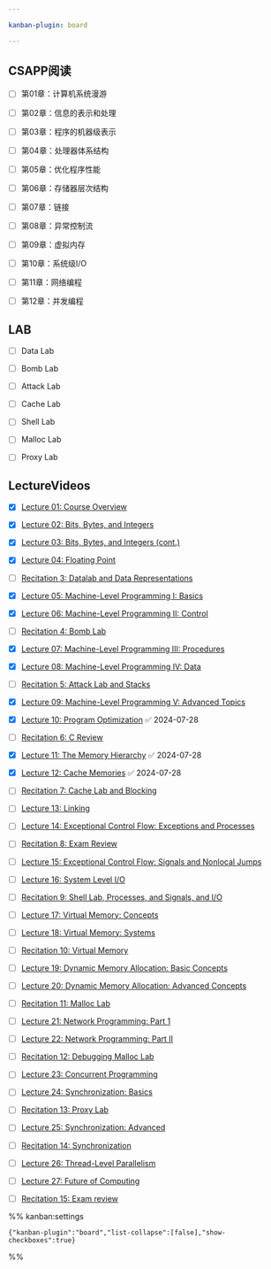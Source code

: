 ```yaml
---

kanban-plugin: board

---
```


## CSAPP阅读

- [ ] 第01章：计算机系统漫游
- [ ] 第02章：信息的表示和处理
- [ ] 第03章：程序的机器级表示
- [ ] 第04章：处理器体系结构
- [ ] 第05章：优化程序性能
- [ ] 第06章：存储器层次结构
- [ ] 第07章：链接
- [ ] 第08章：异常控制流
- [ ] 第09章：虚拟内存
- [ ] 第10章：系统级I/O
- [ ] 第11章：网络编程
- [ ] 第12章：并发编程


## LAB

- [ ] Data Lab
- [ ] Bomb Lab
- [ ] Attack Lab
- [ ] Cache Lab
- [ ] Shell Lab
- [ ] Malloc Lab
- [ ] Proxy Lab


## LectureVideos

- [x] [Lecture 01: Course Overview](https://scs.hosted.panopto.com/Panopto/Pages/Viewer.aspx?id=d8c83d3a-8074-4afe-ae3b-693e2250999a)
- [x] [Lecture 02: Bits, Bytes, and Integers](https://scs.hosted.panopto.com/Panopto/Pages/Viewer.aspx?id=6ca8cdb4-6961-42d9-8fac-299e53759a17)
- [x] [Lecture 03: Bits, Bytes, and Integers (cont.)](https://scs.hosted.panopto.com/Panopto/Pages/Viewer.aspx?id=526e6341-aa53-4107-8fa1-d13c0e92342e)
- [x] [Lecture 04: Floating Point](https://scs.hosted.panopto.com/Panopto/Pages/Viewer.aspx?id=8dd08ed5-7688-4b34-937f-201b909f61c7)
- [ ] [Recitation 3: Datalab and Data Representations](https://scs.hosted.panopto.com/Panopto/Pages/Viewer.aspx?id=392a2070-4d49-443c-90b8-4fbbc9f666c6)
- [x] [Lecture 05: Machine-Level Programming I: Basics](https://scs.hosted.panopto.com/Panopto/Pages/Viewer.aspx?id=6e410255-3858-4e85-89c7-812c5845d197)
- [x] [Lecture 06: Machine-Level Programming II: Control](https://scs.hosted.panopto.com/Panopto/Pages/Viewer.aspx?id=fc93c499-8fc9-4652-9a99-711058054afb)
- [ ] [Recitation 4: Bomb Lab](https://scs.hosted.panopto.com/Panopto/Pages/Viewer.aspx?id=0ed08c72-f0f1-4982-aebc-92d3db7af9fd)
- [x] [Lecture 07: Machine-Level Programming III: Procedures](https://scs.hosted.panopto.com/Panopto/Pages/Viewer.aspx?id=2994255f-923b-4ad4-8fb4-5def7fd802cd)
- [x] [Lecture 08: Machine-Level Programming IV: Data](https://scs.hosted.panopto.com/Panopto/Pages/Viewer.aspx?id=03308c94-fc20-40d8-8978-1a9b81c344ed)
- [ ] [Recitation 5: Attack Lab and Stacks](https://scs.hosted.panopto.com/Panopto/Pages/Viewer.aspx?id=60c65748-2026-463f-8c57-134fd6661cdf)
- [x] [Lecture 09: Machine-Level Programming V: Advanced Topics](https://scs.hosted.panopto.com/Panopto/Pages/Viewer.aspx?id=3f0bf9ca-d640-4798-b91a-73aed656a10a)
- [x] [Lecture 10: Program Optimization](https://scs.hosted.panopto.com/Panopto/Pages/Viewer.aspx?id=4b1da67c-2980-4b96-82e7-2f99139a2c0d) ✅ 2024-07-28
- [ ] [Recitation 6: C Review](https://scs.hosted.panopto.com/Panopto/Pages/Viewer.aspx?id=23512312-0ade-4d1a-85ca-d255fe28abde)
- [x] [Lecture 11: The Memory Hierarchy](https://scs.hosted.panopto.com/Panopto/Pages/Viewer.aspx?id=06dfcd19-1024-49eb-add8-3486a38d1426) ✅ 2024-07-28
- [x] [Lecture 12: Cache Memories](https://scs.hosted.panopto.com/Panopto/Pages/Viewer.aspx?id=3395b86e-0bd4-425d-8872-251e714acdd7) ✅ 2024-07-28
- [ ] [Recitation 7: Cache Lab and Blocking](https://scs.hosted.panopto.com/Panopto/Pages/Viewer.aspx?id=17464223-21aa-485b-9de7-749dd2562616)
- [ ] [Lecture 13: Linking](https://scs.hosted.panopto.com/Panopto/Pages/Viewer.aspx?id=0aef84fc-a53b-49c6-bb43-14cb2b175249)
- [ ] [Lecture 14: Exceptional Control Flow: Exceptions and Processes](https://scs.hosted.panopto.com/Panopto/Pages/Viewer.aspx?id=d2759175-d59e-4f80-ab9e-24c2f15c8adb)
- [ ] [Recitation 8: Exam Review](https://scs.hosted.panopto.com/Panopto/Pages/Viewer.aspx?id=439e4c6b-6427-420f-a3a5-270685c151bd)
- [ ] [Lecture 15: Exceptional Control Flow: Signals and Nonlocal Jumps](https://scs.hosted.panopto.com/Panopto/Pages/Viewer.aspx?id=aa227a4e-543a-4192-bef4-4eaf6aee1c21)
- [ ] [Lecture 16: System Level I/O](https://scs.hosted.panopto.com/Panopto/Pages/Viewer.aspx?id=f107c2ce-79d5-4529-baeb-2bb495d8c11a)
- [ ] [Recitation 9: Shell Lab, Processes, and Signals, and I/O](https://scs.hosted.panopto.com/Panopto/Pages/Viewer.aspx?id=e74d0ae6-7d44-4ac7-8893-6bc0cceaf667)
- [ ] [Lecture 17: Virtual Memory: Concepts](https://scs.hosted.panopto.com/Panopto/Pages/Viewer.aspx?id=80cd47f9-2eba-4e7b-bbab-a2867f87b7fa)
- [ ] [Lecture 18: Virtual Memory: Systems](https://scs.hosted.panopto.com/Panopto/Pages/Viewer.aspx?id=d3ac31f4-331d-469c-91bf-6ac6692f0159)
- [ ] [Recitation 10: Virtual Memory](https://scs.hosted.panopto.com/Panopto/Pages/Viewer.aspx?id=3cfbe56c-5040-4268-8f2c-efb8f79c2ce5)
- [ ] [Lecture 19: Dynamic Memory Allocation: Basic Concepts](https://scs.hosted.panopto.com/Panopto/Pages/Viewer.aspx?id=d69a8072-3d23-4604-8081-0edeba33bb52)
- [ ] [Lecture 20: Dynamic Memory Allocation: Advanced Concepts](https://scs.hosted.panopto.com/Panopto/Pages/Viewer.aspx?id=3efacbed-aa6d-4d18-b354-24cdc453e1e8)
- [ ] [Recitation 11: Malloc Lab](https://scs.hosted.panopto.com/Panopto/Pages/Viewer.aspx?id=2cbcc7f7-ceb0-49cd-9188-a46ca175992b)
- [ ] [Lecture 21: Network Programming: Part 1](https://scs.hosted.panopto.com/Panopto/Pages/Viewer.aspx?id=54178cf8-d57e-4984-b46c-b66db645431a)
- [ ] [Lecture 22: Network Programming: Part II](https://scs.hosted.panopto.com/Panopto/Pages/Viewer.aspx?id=0015deb4-3584-4b10-98c9-38f27784feb4)
- [ ] [Recitation 12: Debugging Malloc Lab](https://scs.hosted.panopto.com/Panopto/Pages/Viewer.aspx?id=9999678d-736f-4e25-bc0c-c7c51d49bb6c)
- [ ] [Lecture 23: Concurrent Programming](https://scs.hosted.panopto.com/Panopto/Pages/Viewer.aspx?id=0be3c53f-5d35-40f0-a5ab-55897a2c91a5)
- [ ] [Lecture 24: Synchronization: Basics](https://scs.hosted.panopto.com/Panopto/Pages/Viewer.aspx?id=aae5ff94-1551-42b6-8981-7d19157afa0c)
- [ ] [Recitation 13: Proxy Lab](https://scs.hosted.panopto.com/Panopto/Pages/Viewer.aspx?id=497ee812-53c8-4343-bc0e-068fbe4f8d08)
- [ ] [Lecture 25: Synchronization: Advanced](https://scs.hosted.panopto.com/Panopto/Pages/Viewer.aspx?id=06892ab8-1a16-46de-8910-537dab546828)
- [ ] [Recitation 14: Synchronization](https://scs.hosted.panopto.com/Panopto/Pages/Viewer.aspx?id=ab34098b-11ef-4aa4-abf1-3e5c12ebbb52)
- [ ] [Lecture 26: Thread-Level Parallelism](https://scs.hosted.panopto.com/Panopto/Pages/Viewer.aspx?id=9ba08262-5318-45f2-a7e1-475e33a98e53)
- [ ] [Lecture 27: Future of Computing](https://scs.hosted.panopto.com/Panopto/Pages/Viewer.aspx?id=7fdc2275-4390-46fb-a436-435e7c535c86)
- [ ] [Recitation 15: Exam review](https://scs.hosted.panopto.com/Panopto/Pages/Viewer.aspx?id=a14ec128-e639-408f-ba6c-eaedfb0810f2)




%% kanban:settings
```
{"kanban-plugin":"board","list-collapse":[false],"show-checkboxes":true}
```
%%